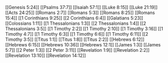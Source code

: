 [[Genesis 5:24]]
[[Psalms 37:7]]
[[Isaiah 57:1]]
[[Luke 8:15]]
[[Luke 21:19]]
[[Acts 24:25]]
[[Romans 2:7]]
[[Romans 5:3]]
[[Romans 8:25]]
[[Romans 15:4]]
[[1 Corinthians 9:25]]
[[2 Corinthians 6:4]]
[[Galatians 5:23]]
[[Colossians 1:11]]
[[1 Thessalonians 1:3]]
[[2 Thessalonians 1:4]]
[[2 Thessalonians 3:5]]
[[1 Timothy 2:2]]
[[1 Timothy 2:10]]
[[1 Timothy 3:16]]
[[1 Timothy 4:7]]
[[1 Timothy 6:3]]
[[1 Timothy 6:6]]
[[1 Timothy 6:11]]
[[2 Timothy 3:5]]
[[Titus 1:1]]
[[Titus 1:8]]
[[Titus 2:2]]
[[Hebrews 6:12]]
[[Hebrews 6:15]]
[[Hebrews 10:36]]
[[Hebrews 12:1]]
[[James 1:3]]
[[James 5:7]]
[[2 Peter 1:3]]
[[2 Peter 3:11]]
[[Revelation 1:9]]
[[Revelation 2:2]]
[[Revelation 13:10]]
[[Revelation 14:12]]
